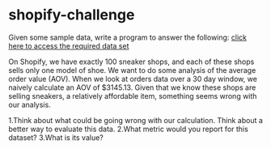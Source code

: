# shopify-challenge

Given some sample data, write a program to answer the following: [click here to access the required data set](https://docs.google.com/spreadsheets/d/16i38oonuX1y1g7C_UAmiK9GkY7cS-64DfiDMNiR41LM/edit#gid=0)

On Shopify, we have exactly 100 sneaker shops, and each of these shops sells only one model of shoe. 
We want to do some analysis of the average order value (AOV). When we look at orders data over a 30 day window, we naively calculate an AOV of $3145.13. 
Given that we know these shops are selling sneakers, a relatively affordable item, something seems wrong with our analysis. 

 1.Think about what could be going wrong with our calculation. Think about a better way to evaluate this data. 
 2.What metric would you report for this dataset?
 3.What is its value?
